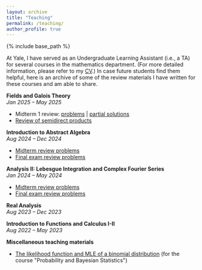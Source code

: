 ```yaml
---
layout: archive
title: "Teaching"
permalink: /teaching/
author_profile: true
---
```


{% include base_path %}

At Yale, I have served as an Undergraduate Learning Assistant (i.e., a TA) for several courses in the mathematics department. (For more detailed information, please refer to my [CV](https://luc-ta.github.io/cv/).) In case future students find them helpful, here is an archive of some of the review materials I have written for these courses and am able to share.

**Fields and Galois Theory**\
_Jan 2025 – May 2025_
* Midterm 1 review: [problems](../files/Math_370_midterm1_qs.pdf) | [partial solutions](../files/Math_370_midterm1_partial_answers.pdf)
* [Review of semidirect products](../files/370-semidirect-session.pdf)

**Introduction to Abstract Algebra**\
_Aug 2024 – Dec 2024_
* [Midterm review problems](../files/Math_350_midterm_review_worksheet_.pdf)
* [Final exam review problems](../files/Math_350_final_review_worksheet.pdf) 

**Analysis II: Lebesgue Integration and Complex Fourier Series**\
_Jan 2024 – May 2024_
* [Midterm review problems](../files/Math_305_midterm_review_worksheet.pdf)
* [Final exam review problems](../files/Math_305_final_review_worksheet.pdf) 

**Real Analysis**\
_Aug 2023 – Dec 2023_

**Introduction to Functions and Calculus I-II**\
_Aug 2022 – May 2023_

**Miscellaneous teaching materials**
* [The likelihood function and MLE of a binomial distribution](../files/The_likelihood_function_and_MLE_of_a_binomial_distribution.pdf) (for the course "Probability and Bayesian Statistics")
